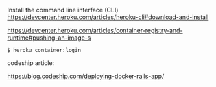 Install the command line interface (CLI)
https://devcenter.heroku.com/articles/heroku-cli#download-and-install

https://devcenter.heroku.com/articles/container-registry-and-runtime#pushing-an-image-s


<pre class=" language-term"><code class=" language-term"><span class="token input"><span class="token prompt">$ </span>heroku container:login</span>
</code></pre>


codeship article:

https://blog.codeship.com/deploying-docker-rails-app/
